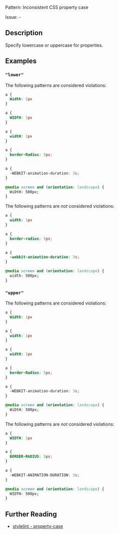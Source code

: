 Pattern: Inconsistent CSS property case

Issue: -

## Description

Specify lowercase or uppercase for properties.

## Examples

### `"lower"`

The following patterns are considered violations:

```css
a {
  Width: 1px
}
```

```css
a {
  WIDTH: 1px
}
```

```css
a {
  widtH: 1px
}
```

```css
a {
  border-Radius: 5px;
}
```

```css
a { 
  -WEBKIT-animation-duration: 3s; 
}
```

```css
@media screen and (orientation: landscape) { 
  WiDtH: 500px; 
}
```

The following patterns are *not* considered violations:

```css
a {
  width: 1px
}
```

```css
a {
  border-radius: 5px;
}
```

```css
a { 
  -webkit-animation-duration: 3s; 
}
```

```css
@media screen and (orientation: landscape) { 
  width: 500px; 
}
```

### `"upper"`

The following patterns are considered violations:

```css
a {
  Width: 1px
}
```

```css
a {
  width: 1px
}
```

```css
a {
  widtH: 1px
}
```

```css
a {
  border-Radius: 5px;
}
```

```css
a { 
  -WEBKIT-animation-duration: 3s; 
}
```

```css
@media screen and (orientation: landscape) { 
  WiDtH: 500px; 
}
```

The following patterns are *not* considered violations:

```css
a {
  WIDTH: 1px
}
```

```css
a {
  BORDER-RADIUS: 5px;
}
```

```css
a { 
  -WEBKIT-ANIMATION-DURATION: 3s; 
}
```

```css
@media screen and (orientation: landscape) { 
  WIDTH: 500px; 
}
```

## Further Reading

* [stylelint - property-case](https://stylelint.io/user-guide/rules/property-case)